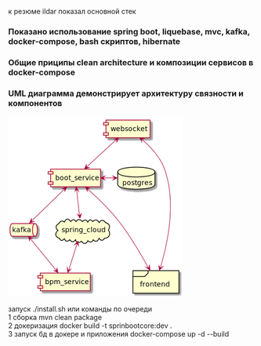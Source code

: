к резюме ildar показал основной стек

### Показано использование spring boot, liquebase, mvc, kafka, docker-compose, bash скриптов, hibernate

### Общие приципы clean architecture и композиции сервисов в docker-compose

### UML диаграмма демонстрирует архитектуру связности и компонентов

![qwd](https://github.com/juniorresana/internetsale-springboot/blob/master/image.png)

запуск ./install.sh или команды по очереди <br>
1 сборка mvn clean package <br>
2 докеризация docker build -t sprinbootcore:dev . <br>
3 запуск бд в докере и приложения docker-compose up -d --build <br>
